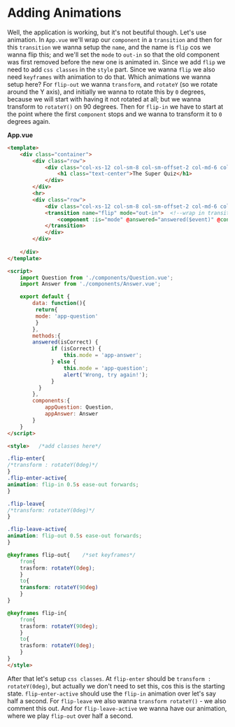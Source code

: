 # Adding Animations

Well, the application is working, but it's not beutiful though. Let's use animation. 
In `App.vue` we'll wrap our `component` in a `transition` and then for this `transition` we wanna setup the `name`, and the name is `flip` cos we wanna flip this; and we'll set the `mode` to `out-in` so that the old component was first removed before the new one is animated in. Since we add `flip` we need to add `css classes` in the `style` part. Since we wanna `flip` we also need `keyframes` with animation to do that. Which animations we wanna setup here? For `flip-out` we wanna `transform`, and `rotateY` (so we rotate around the Y axis), and initially we wanna to rotate this by `0` degrees, because we will start with having it not rotated at all; but we wanna transform to `rotateY()` on 90 degrees. Then for `flip-in` we have to start at the point where the first `component` stops and we wanna to transform it to `0` degrees again. 

**App.vue**

```html
<template>
    <div class="container">
        <div class="row">
            <div class="col-xs-12 col-sm-8 col-sm-offset-2 col-md-6 col-md-offset-3">
                <h1 class="text-center">The Super Quiz</h1>
            </div>
        </div>
        <hr>
        <div class="row">
            <div class="col-xs-12 col-sm-8 col-sm-offset-2 col-md-6 col-md-offset-3"> 
            <transition name="flip" mode="out-in">  <!--wrap in transition-->
                <component :is="mode" @answered="answered($event)" @confirmed="mode = 'app-question' "></component> 
            </transition> 
            </div>
        </div>
        
    </div>
</template>

<script>
    import Question from './components/Question.vue';
    import Answer from './components/Answer.vue';

    export default {
        data: function(){
         return{
         mode: 'app-question'     
         }
        },
        methods:{
        answered(isCorrect) {
              if (isCorrect) {
                  this.mode = 'app-answer';
              } else {
                  this.mode = 'app-question';
                  alert('Wrong, try again!');
              }
          }
        },
        components:{
            appQuestion: Question,
            appAnswer: Answer
        }
    }
</script>

<style>   /*add classes here*/

.flip-enter{
/*transform : rotateY(0deg)*/
}
.flip-enter-active{
animation: flip-in 0.5s ease-out forwards;
}

.flip-leave{
/*transform: rotateY(0deg)*/
}

.flip-leave-active{
animation: flip-out 0.5s ease-out forwards;
}

@keyframes flip-out{    /*set keyframes*/
    from{
    trasform: rotateY(0deg);
    }
    to{
    transform: rotateY(90deg)
    }
}

@keyframes flip-in{
    from{
    trasform: rotateY(90deg);
    }
    to{
    trasform: rotateY(0deg); 
    }
}
</style>
```

After that let's setup `css classes`. At `flip-enter` should be `transform : rotateY(0deg)`, but actually we don't need to set this, cos this is the starting state. `flip-enter-active` should use the `flip-in` animation over let's say half a second. For `flip-leave` we also wanna `transform rotateY()` - we also comment this out. And for `flip-leave-active` we wanna have our animation, where we play `flip-out` over half a second. 